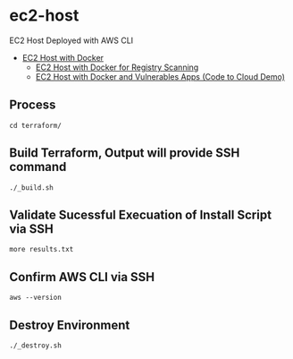 # ec2-host
EC2 Host Deployed with AWS CLI

- [EC2 Host with Docker](https://github.com/jonhurtt/ec2-docker-host)
    - [EC2 Host with Docker for Registry Scanning](https://github.com/jonhurtt/ec2-registry-scanner)
    - [EC2 Host with Docker and Vulnerables Apps (Code to Cloud Demo)](https://github.com/jonhurtt/code-to-cloud-demo)
## Process
```
cd terraform/
```

## Build Terraform, Output will provide SSH command
```
./_build.sh
```

## Validate Sucessful Execuation of Install Script via SSH
```
more results.txt
```

## Confirm AWS CLI via SSH
```
aws --version
```

## Destroy Environment
```
./_destroy.sh
```